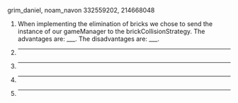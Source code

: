 grim_daniel, noam_navon 
332559202, 214668048

1. When implementing the elimination of bricks we chose to send the instance of our gameManager to the brickCollisionStrategy. The advantages are: ___. The disadvantages are: ___.
2. ____
3. ____
4. ____
5. ____
